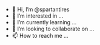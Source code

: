 - 👋 Hi, I’m @spartantires
- 👀 I’m interested in ...
- 🌱 I’m currently learning ...
- 💞️ I’m looking to collaborate on ...
- 📫 How to reach me ...

<!---
spartantires/spartantires is a ✨ special ✨ repository because its `README.md` (this file) appears on your GitHub profile.
You can click the Preview link to take a look at your changes.
--->

